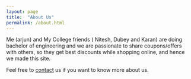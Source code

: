 ```yaml
---
layout: page
title:  "About Us"
permalink: /about.html
---
```


Me (arjun) and My College friends ( Nitesh, Dubey and Karan) are doing bachelor of engineering and we are passionate to share coupons/offers with others, so they get best discounts while shopping online, and hence we made this site.

Feel free to <a href="/contact.html">contact</a> us if you want to know more about us.

